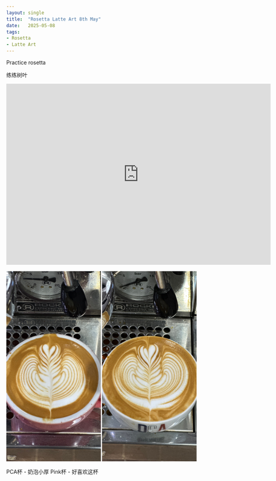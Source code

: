 ```yaml
---
layout: single
title:  "Rosetta Latte Art 8th May"
date:   2025-05-08
tags:
- Rosetta
- Latte Art
---
```



Practice rosetta

练练树叶


<div class="embed-container">
  <iframe
      src="https://www.youtube.com/embed/afJ1QQ6gT0k"
      width="700"
      height="480"
      frameborder="0"
      allowfullscreen="true">
  </iframe>
</div>



![](/assets/img/2025/05/08/694DACE5-EC18-4234-B781-304FFC843D0F.JPG)


PCA杯 - 奶泡小厚
Pink杯 - 好喜欢这杯

